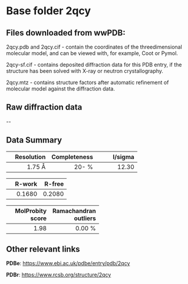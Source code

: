# Base folder 2qcy

## Files downloaded from wwPDB:

2qcy.pdb and 2qcy.cif - contain the coordinates of the threedimensional molecular model, and can be viewed with, for example, Coot or Pymol.

2qcy-sf.cif - contains deposited diffraction data for this PDB entry, if the structure has been solved with X-ray or neutron crystallography.

2qcy.mtz - contains structure factors after automatic refinement of molecular model against the diffraction data.

## Raw diffraction data

--<br> 

## Data Summary
|   | Resolution | Completeness| I/sigma |
|---|-------------:|----------------:|--------------:|
|   |1.75 Å|  20- %|<img width=50/>12.30|

|   | **R-work**| **R-free**   
|---|-------------:|----------------:|           
||0.1680|0.2080|

|   |**MolProbity<br>score**| **Ramachandran<br>outliers** 
|---|-------------:|----------------:|
||1.98|0.00 %|

 

 

## Other relevant links 
**PDBe**:  https://www.ebi.ac.uk/pdbe/entry/pdb/2qcy
 
**PDBr**: https://www.rcsb.org/structure/2qcy 

